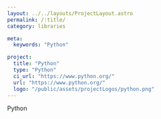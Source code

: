 ```yaml
---
layout: ../../layouts/ProjectLayout.astro
permalink: /:title/
category: libraries

meta:
  keywords: "Python"

project:
  title: "Python"
  type: "Python"
  ci_url: "https://www.python.org/"
  url: "https://www.python.org/"
  logo: "/public/assets/projectLogos/python.png"
---
```


<p>Python</p>
